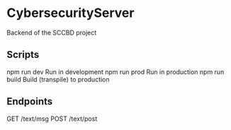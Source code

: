 # CybersecurityServer

Backend of the SCCBD project

## Scripts
npm run dev Run in development
npm run prod Run in production
npm run build Build (transpile) to production

## Endpoints
GET /text/msg
POST /text/post